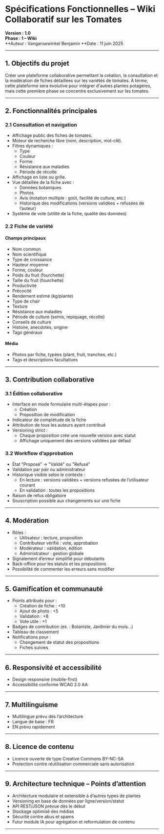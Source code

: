# Spécifications Fonctionnelles – Wiki Collaboratif sur les Tomates

**Version : 1.0**  
**Phase : 1 – Wiki**  
**Auteur : Vangansewinkel Benjamin
**Date : 11 juin 2025

---

## 1. Objectifs du projet

Créer une plateforme collaborative permettant la création, la consultation et la modération de fiches détaillées sur les variétés de tomates. À terme, cette plateforme sera évolutive pour intégrer d'autres plantes potagères, mais cette première phase se concentre exclusivement sur les tomates.

---

## 2. Fonctionnalités principales

### 2.1 Consultation et navigation

- Affichage public des fiches de tomates.
- Moteur de recherche libre (nom, description, mot-clé).
- Filtres dynamiques :
  - Type 
  - Couleur
  - Forme
  - Résistance aux maladies
  - Période de récolte
- Affichage en liste ou grille.
- Vue détaillée de la fiche avec :
  - Données botaniques
  - Photos
  - Avis (notation multiple : goût, facilité de culture, etc.)
  - Historique des modifications (versions validées + refusées de l’auteur)
- Système de vote (utilité de la fiche, qualité des données)

### 2.2 Fiche de variété

#### Champs principaux
- Nom commun
- Nom scientifique
- Type de croissance
- Hauteur moyenne
- Forme, couleur
- Poids du fruit (fourchette)
- Taille du fruit (fourchette)
- Productivité
- Précocité
- Rendement estimé (kg/plante)
- Type de chair
- Texture
- Résistance aux maladies
- Période de culture (semis, repiquage, récolte)
- Conseils de culture
- Histoire, anecdotes, origine
- Tags généraux

#### Média
- Photos par fiche, typées (plant, fruit, tranches, etc.)
- Tags et descriptions facultatives

---

## 3. Contribution collaborative

### 3.1 Édition collaborative

- Interface en mode formulaire multi-étapes pour :
  - Création
  - Proposition de modification
- Indicateur de complétude de la fiche
- Attribution de tous les auteurs ayant contribué
- Versioning strict :
  - Chaque proposition crée une nouvelle version avec statut
  - Affichage uniquement des versions validées par défaut

### 3.2 Workflow d’approbation

- État "Proposé" → "Validé" ou "Refusé"
- Validation par pair ou administrateur
- Historique visible selon le contexte :
  - En lecture : versions validées + versions refusées de l’utilisateur courant
  - En validation : toutes les propositions
- Raison de refus obligatoire
- Souscription possible aux changements sur une fiche

---

## 4. Modération

- Rôles :
  - Utilisateur : lecture, proposition
  - Contributeur vérifié : vote, approbation
  - Modérateur : validation, édition
  - Administrateur : gestion globale
- Signalement d’erreur simplifié pour débutants
- Back-office pour les statuts et les propositions
- Possibilité de commenter les erreurs sans modifier

---

## 5. Gamification et communauté

- Points attribués pour :
  - Création de fiche : +10
  - Ajout de photo : +5
  - Validation : +8
  - Vote utile : +1
- Badges de contribution (ex. : Botaniste, Jardinier du mois…)
- Tableau de classement
- Notifications pour :
  - Changement de statut des propositions
  - Fiches suivies

---

## 6. Responsivité et accessibilité

- Design responsive (mobile-first)
- Accessibilité conforme WCAG 2.0 AA

---

## 7. Multilinguisme

- Multilingue prévu dès l’architecture
- Langue de base : FR
- EN prévu rapidement

---

## 8. Licence de contenu

- Licence ouverte de type Creative Commons BY-NC-SA
- Protection contre réutilisation commerciale sans autorisation

---

## 9. Architecture technique – Points d’attention

- Architecture modulaire et extensible à d’autres types de plantes
- Versioning en base de données par ligne/version/statut
- API REST/JSON prévue dès le début
- Stockage optimisé des médias
- Sécurité contre abus et spams
- Futur module IA pour agrégation et reformulation de contenu

---